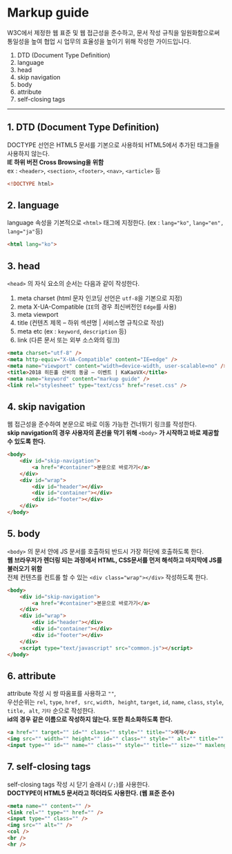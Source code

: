 # Markup guide
W3C에서 제정한 웹 표준 및 웹 접근성을 준수하고, 문서 작성 규칙을 일원화함으로써 통일성을 높여 협업 시 업무의 효율성을 높이기 위해 작성한 가이드입니다.

1. DTD (Document Type Definition)
2. language
3. head
4. skip navigation
5. body
6. attribute
7. self-closing tags
***

## 1. DTD (Document Type Definition)
DOCTYPE 선언은 HTML5 문서를 기본으로 사용하되 HTML5에서 추가된 태그들을 사용하지 않는다.  
__IE 하위 버전 Cross Browsing을 위함__  
ex : `<header>`, `<section>`, `<footer>`, `<nav>`, `<article>` 등
``` html
<!DOCTYPE html>
```

## 2. language
language 속성을 기본적으로 `<html>` 태그에 지정한다. (ex : `lang="ko"`, `lang="en", lang="ja"`등)
``` html
<html lang="ko">
```

## 3. head
`<head>` 의 자식 요소의 순서는 다음과 같이 작성한다.

1. meta charset (html 문자 인코딩 선언은 `utf-8`을 기본으로 지정)
2. meta X-UA-Compatible (`IE`의 경우 최신버전인 `Edge`를 사용)
3. meta viewport
4. title (컨텐츠 제목 &ndash; 하위 섹션명 | 서비스명 규칙으로 작성)
5. meta etc (ex : `keyword`, `description` 등)
6. link (다른 문서 또는 외부 소스와의 링크)
``` html
<meta charset="utf-8" />
<meta http-equiv="X-UA-Compatible" content="IE=edge" />
<meta name="viewport" content="width=device-width, user-scalable=no" />
<title>2018 히든홀 신비의 동굴 – 이벤트 | KaKaoVX</title>
<meta name="keyword" content="markup guide" />
<link rel="stylesheet" type="text/css" href="reset.css" />
```

## 4. skip navigation
웹 접근성을 준수하여 본문으로 바로 이동 가능한 건너뛰기 링크를 작성한다.  
__skip navigation의 경우 사용자의 혼선을 막기 위해__ `<body>` __가 시작하고 바로 제공할 수 있도록 한다.__
``` html
<body>
	<div id="skip-navigation">
		<a href="#container">본문으로 바로가기</a>
	</div>
	<div id="wrap">
		<div id="header"></div>
		<div id="container"></div>
		<div id="footer"></div>
	</div>
</body>
```

## 5. body
`<body>` 의 문서 안에 JS 문서를 호출하되 반드시 가장 하단에 호출하도록 한다.  
__웹 브라우저가 렌더링 되는 과정에서 HTML, CSS문서를 먼저 해석하고 마지막에 JS를 불러오기 위함__  
전체 컨텐츠를 컨트롤 할 수 있는 `<div class="wrap"></div>` 작성하도록 한다.
``` html
<body>
	<div id="skip-navigation">
		<a href="#container">본문으로 바로가기</a>
	</div>
	<div id="wrap">
		<div id="header"></div>
		<div id="container"></div>
		<div id="footer"></div>
	</div>
	<script type="text/javascript" src="common.js"></script>
</body>
```

## 6. attribute
attribute 작성 시 쌍 따옴표를 사용하고 `""`,  
우선순위는 `rel`, `type`, `href, src`, `width, height`, `target`, `id`, `name`, `class`, `style`, `title, alt`, `기타` 순으로 작성한다.  
__id의 경우 같은 이름으로 작성하지 않는다. 또한 최소화하도록 한다.__
``` html
<a href="" target="" id="" class="" style="" title="">예제</a>
<img src="" width="" height="" id="" class="" style="" alt="" title="" />
<input type="" id="" name="" class="" style="" title="" size="" maxlength="" />
```

## 7. self-closing tags
self-closing tags 작성 시 닫기 슬래시 (`/;`)를 사용한다.  
__DOCTYPE이 HTML5 문서라고 하더라도 사용한다. (웹 표준 준수)__
``` html
<meta name="" content="" />
<link rel="" type="" href="" />
<input type="" class="" />
<img src="" alt="" />
<col />
<br />
<hr />
```

